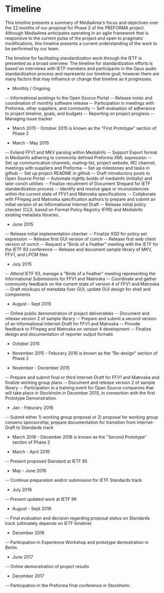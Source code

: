 # Timeline

This timeline presents a summary of MediaArea's focus and objectives over the 22 months of our proposal for Phase 2 of the PREFORMA project. Although MediaArea anticipates operating in an agile framework that is responsive to the current pulse of the project and open to pragmatic modifications, this timeline presents a current understanding of the work to be performed by our team.

The timeline for facilitating standardization work through the IETF is presented as a broad overview. The timeline for standardization efforts is based on interviews with IETF members and participants in the Opus audio standardization process and represents our timeline goal; however there are many factors that may influence or change that timeline as it progresses.

* Monthly / Ongoing

-- Informational postings to the Open Source Portal
-- Release notes and coordination of monthly software release
-- Participation in meetings with Preforma, other suppliers, and community
-- Self-evaluation of adherance to project timeline, goals, and budgets
-- Reporting on project progress
-- Managing issue tracker

* March 2015 - October 2015 is known as the "First Prototype" section of Phase 2

* March - May 2015

-- Extend FFV1 and MKV parsing within MediaInfo
-- Support Export format in Mediainfo adhering to commonly defined Preforma XML expression
-- Set up communication channels, mailing-list, project website, IRC channel, meetings with suppliers and Preforma
-- Set up milestones and tasks in github
-- Set up project README in github
-- Draft introductory posts to Open Source Portal
-- Automate nightly builds of mediainfo (initially) and later conch utilities
-- Finalize recuitment of Document Shepard for IETF standardization process
-- Identify and resolve gaps or inconsistencies within the current state of FFV1 and Matroska specifications
-- Collaborate with FFmpeg and Matroska specification authors to prepare and submit an initial version of an Informational Internet Draft
-- Release initial policy checker (CLI), based on Format Policy Registry (FPR) and MediaInfo existing metadata libraries.

* June 2015

-- Release initial implementation checker
-- Finalize XSD for policy set expression
-- Release first GUI version of conch
-- Release first web client version of conch
-- Request a "Birds of a Feather" meeting with the IETF for the IETF 93 conference
-- Release and document sample library of MKV, FFV1, and LPCM files

* July 2015

-- Attend IETF 93, manage a "Birds of a Feather" meeting representing the Informational Submissions for FFV1 and Matroska
-- Coordinate and gather community feedback on the current state of version 4 of FFV1 and Matroska
-- Draft mockups of metadata fixer GUI, update GUI design for shell and components


* August - Sept 2015

-- Online public demonstration of project deliverables
-- Document and release version 2 of sample library
-- Prepare and submit a second version of an Informational Internet-Draft for FFV1 and Matroska
-- Provide feedback to FFmpeg and Matroska on version 4 development
-- Finalize design and documentation of reporter output formats

* October 2015

* November 2015 - Feburary 2016 is known as the "Re-design" section of Phase 2

* November - December 2015

-- Prepare and submit final or third Internet-Draft for FFV1 and Matroska and finalize working group plans
-- Document and release version 2 of sample library
-- Participation in a training event for Open Source companies that will take place in Stockholm in December 2015, in connection with the first Prototype Demonstration.

* Jan - Feburary 2016

-- Submit either 1) working group proposal or 2) proposal for working group consens sponsorship; prepare documentation for transition from Internet-Draft to Standards track

* March 2016 - December 2016 is known as the "Second Prototype" section of Phase 2

* March - April 2016

-- Present proposed Standard at IETF 95

* May - June 2016

-- Continue preparation and/or submission for IETF Standards track

* July 2016

-- Present updated work at IETF 96

* August - Sept 2016

-- Final evaluation and decision regarding proposal status on Standards track (ultimately depends on IETF timeline)

* December 2016

-- Participation in Experience Workshop and prototype demostration in Berlin.

* June 2017

-- Online demonstration of project results

* December 2017

-- Participation in the Preforma final conference in Stockholm.
